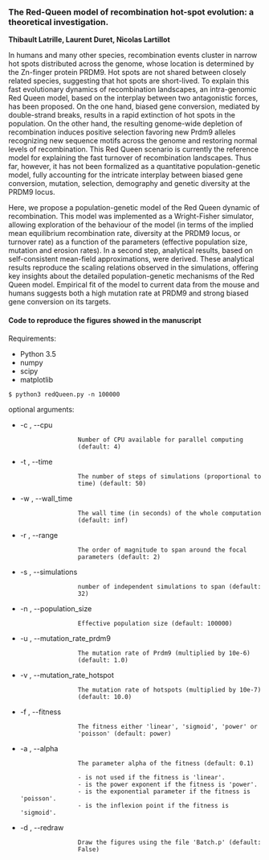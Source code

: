 ### The Red-Queen model of recombination hot-spot evolution: a theoretical investigation.

**Thibault Latrille, Laurent Duret, Nicolas Lartillot**

In humans and many other species, recombination events cluster in narrow hot spots distributed
across the genome, whose location is determined by the Zn-finger protein PRDM9. Hot spots are
not shared between closely related species, suggesting that hot spots are short-lived. To explain
this fast evolutionary dynamics of recombination landscapes, an intra-genomic Red Queen model,
based on the interplay between two antagonistic forces, has been proposed. On the one hand, biased
gene conversion, mediated by double-strand breaks, results in a rapid extinction of hot spots in
the population. On the other hand, the resulting genome-wide depletion of recombination induces
positive selection favoring new Prdm9 alleles recognizing new sequence motifs across the genome
and restoring normal levels of recombination. This Red Queen scenario is currently the reference
model for explaining the fast turnover of recombination landscapes. Thus far, however, it has
not been formalized as a quantitative population-genetic model, fully accounting for the intricate
interplay between biased gene conversion, mutation, selection, demography and genetic diversity
at the PRDM9 locus.

Here, we propose a population-genetic model of the Red Queen dynamic of recombination. This
model was implemented as a Wright-Fisher simulator, allowing exploration of the behaviour of the
model (in terms of the implied mean equilibrium recombination rate, diversity at the PRDM9 locus,
or turnover rate) as a function of the parameters (effective population size, mutation and erosion
rates). In a second step, analytical results, based on self-consistent mean-field approximations,
were derived. These analytical results reproduce the scaling relations observed in the simulations,
offering key insights about the detailed population-genetic mechanisms of the Red Queen model.
Empirical fit of the model to current data from the mouse and humans suggests both a high
mutation rate at PRDM9 and strong biased gene conversion on its targets.

#### Code to reproduce the figures showed in the manuscript
Requirements:
 - Python 3.5
 - numpy
 - scipy
 - matplotlib

```
$ python3 redQueen.py -n 100000
```

optional arguments:
  - -c <nbr of cpu>, --cpu <nbr of cpu>
  
                        Number of CPU available for parallel computing
                        (default: 4)
  - -t <time of simulation>, --time <time of simulation>
  
                        The number of steps of simulations (proportional to
                        time) (default: 50)
  - -w <The wall time>, --wall_time <The wall time>
  
                        The wall time (in seconds) of the whole computation
                        (default: inf)
  - -r <range order of magnitude>, --range <range order of magnitude>
  
                        The order of magnitude to span around the focal
                        parameters (default: 2)
  - -s <number of simulations>, --simulations <number of simulations>
  
                        number of independent simulations to span (default:
                        32)
  - -n <population size>, --population_size <population size>
  
                        Effective population size (default: 100000)
  - -u <Prdm9 mutation rate>, --mutation_rate_prdm9 <Prdm9 mutation rate>
  
                        The mutation rate of Prdm9 (multiplied by 10e-6)
                        (default: 1.0)
  - -v <Hotspots mutation rate>, --mutation_rate_hotspot <Hotspots mutation rate>
  
                        The mutation rate of hotspots (multiplied by 10e-7)
                        (default: 10.0)
  - -f <fitness>, --fitness <fitness>
  
                        The fitness either 'linear', 'sigmoid', 'power' or
                        'poisson' (default: power)
  - -a <alpha>, --alpha <alpha>
  
                        The parameter alpha of the fitness (default: 0.1)
                        
                        - is not used if the fitness is 'linear'.
                        - is the power exponent if the fitness is 'power'.
                        - is the exponential parameter if the fitness is 'poisson'.
                        - is the inflexion point if the fitness is 'sigmoid'. 
  - -d <redraw figures>, --redraw <redraw figures>
  
                        Draw the figures using the file 'Batch.p' (default:
                        False)

